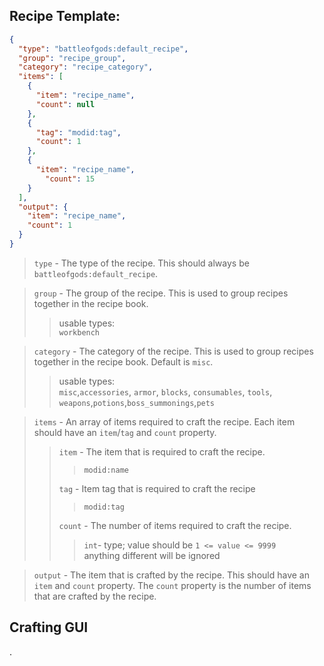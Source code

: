 ## Recipe Template:

```json 
{
  "type": "battleofgods:default_recipe",
  "group": "recipe_group",
  "category": "recipe_category",
  "items": [
    {
      "item": "recipe_name",
      "count": null
    },
    {
      "tag": "modid:tag",
      "count": 1
    },
    {
      "item": "recipe_name",
        "count": 15
    }
  ],
  "output": {
    "item": "recipe_name",
    "count": 1
  }
}
```
>`type` - The type of the recipe. This should always be `battleofgods:default_recipe`.<br>
 
>`group` - The group of the recipe. This is used to group recipes together in the recipe book.<br>
>>usable types:<br>`workbench` 
 
>`category` - The category of the recipe. This is used to group recipes together in the recipe book. Default is `misc`.<br>
>>usable types:<br>`misc`,`accessories`, `armor`, `blocks`, `consumables`, `tools`, `weapons`,`potions`,`boss_summonings`,`pets`<br>
 
>`items` - An array of items required to craft the recipe. Each item should have an `item`/`tag` and `count` property.<br>
> 
>> `item` - The item that is required to craft the recipe.<br>
>>> `modid:name`<br>
>> 
>> `tag` - Item tag that is required to craft the recipe
>>> `modid:tag` 
>> 
>> `count` - The number of items required to craft the recipe.<br>
>>> `int`- type; value should be `1 <= value <= 9999`<br>anything different will be ignored

>`output` - The item that is crafted by the recipe. This should have an `item` and `count` property. The `count` property is the number of items that are crafted by the recipe.<br>
 





## Crafting GUI
.